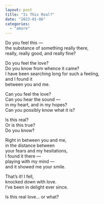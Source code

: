 ```yaml
---
layout: post
title: "Is This Real?"
date: "2023-01-06"
categories:
  - "amore"
---
```


Do you feel this —  
the substance of something really there,  
really, really good, and really fine?  

Do you feel the love?  
Do you know from whence it came?  
I have been searching long for such a feeling,  
and I found it  
between you and me.  

Can you feel the love?  
Can you hear the sound —  
in my heart, and in my hopes?  
Can you possibly know what it is?  

Is this real?  
Or is this true?  
Do you know?  

Right in between you and me,  
in the distance between  
your fears and my hesitations,  
I found it there —  
playing with my mind —  
and it showed me your smile.  

That’s it! I fell,  
knocked down with love.  
I’ve been in delight ever since.  

Is this real love... or what?  
